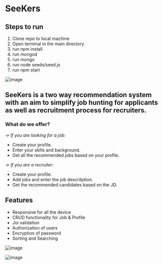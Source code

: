 # SeeKers


## Steps to run

1. Clone repo to local machine
2. Open terminal in the main directory
3. run npm install
4. run mongod
5. run mongo
6. run node seeds/seed.js
7. run npm start

![image](https://user-images.githubusercontent.com/76464970/170881969-ba9feaab-f1a8-4874-9793-d49f1c055e62.png)

## SeeKers is a two way recommendation system with an aim to simplify job hunting for applicants as well as recruitment process for recruiters.


### What do we offer?

*-> If you are looking for a job:* 
- Create your profile. 
- Enter your skills and background. 
- Get all the recommended jobs based on your profile.

*-> If you are a recruiter:*
- Create your profile.
- Add jobs and enter the job descritption.
- Get the recommended candidates based on the JD.

## Features
- Responsive for all the device
- CRUD functionality for Job & Profile
- Joi validation
- Authorization of users
- Encryption of password
- Sorting and Searching

![image](https://user-images.githubusercontent.com/80695146/170883202-8e432e48-da15-4ca1-9f13-245db9708cc8.png)


![image](https://user-images.githubusercontent.com/80695146/170883425-0c57f083-d3db-48d7-9ec0-57eb4dee2ed4.png)
